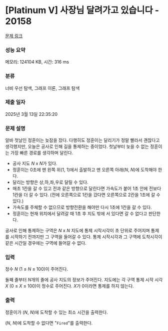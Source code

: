 # [Platinum V] 사장님 달려가고 있습니다 - 20158 

[문제 링크](https://www.acmicpc.net/problem/20158) 

### 성능 요약

메모리: 124104 KB, 시간: 316 ms

### 분류

너비 우선 탐색, 그래프 이론, 그래프 탐색

### 제출 일자

2025년 3월 13일 22:35:20

### 문제 설명

<p>알바 첫날인 정훈이는 늦잠을 잤다. 다행히도 정훈이는 달리기가 정말 빨라서 괜찮다고 생각했지만, 오늘은 공사로 인해 길을 통제하는 중이었다. 첫날부터 늦을 수 없는 정훈이는 가장 빠른 경로를 생각하며 달린다.</p>

<ul>
	<li>공사 지도 <em>N</em> x <em>N</em>가 있다.</li>
	<li>정훈이는 0초에 맨 왼쪽 위(1, 1)에서 출발하고 맨 오른쪽 아래(<em>N</em>, <em>N</em>)에 도착해야 한다.</li>
	<li>달리는 방향은 상,하,좌,우로 달릴 수 있다.</li>
	<li>매초 1칸을 갈 수 있고 전과 같은 방향으로 달린다면 가속도가 붙어 1초 안에 전보다 1칸을 더 갈 수 있다. (전에 오른쪽으로 1칸을 갔다면 오른쪽으로 2칸을 1초에 갈 수 있다.)</li>
	<li>가속도를 주체할 수 없으므로 방향전환을 해야만 다시 1초에 1칸을 갈 수 있다.</li>
	<li>정훈이는 현재 위치에서 달려갈 때 1초 후 지도 밖에 서 있다면 갈 수 없다고 판단한다.</li>
</ul>

<p>공사로 인해 통제하는 구역은 <em>N</em> x <em>N</em> 지도에 통제 시작시각이 초 단위로 주어지며 통제를 시작하기 전까지만 그 구역을 들어갈 수 있다. 통제 시작시각과 그 구역에 도착시각이 같은 시간일 경우에는 구역에 들어갈 수 없다.</p>

### 입력 

 <p>정수 <em>N</em> (1 ≤ <em>N</em> ≤ 100)이 주어진다.</p>

<p>둘째 줄부터 <em>N</em>개의 줄에 공사 지도의 정보가 주어진다. 지도에는 각 구역 통제 시작 시각 <em>X</em> (0 ≤ <em>X</em> ≤ 100)이 정수로 주어진다. <em>X</em>가 0이라면 통제를 하지 않는다.</p>

### 출력 

 <p>정훈이가 (<em>N</em>, <em>N</em>)에 도착할 수 있는 최소 시간을 출력한다.</p>

<p>(<em>N</em>, <em>N</em>)에 도착할 수 없다면 "<code>Fired</code>"를 출력한다.</p>

